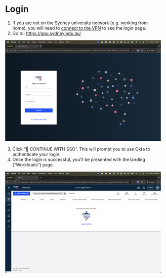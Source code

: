 # Login
1. If you are not on the Sydney university network (e.g. working from home), you will need to [connect to the VPN](https://sydneyuni.service-now.com/sm?id=kb_article_view&sysparm_article=KB0011460) to see the login page.
2. Go to: <https://gpu.sydney.edu.au/>.

![Run:ai login page](../fig/login_page.png)

3. Click “🔑 CONTINUE WITH SSO”. This will prompt you to use Okta to authenticate your login.
4. Once the login is successful, you'll be presented with the landing (“Workloads”) page.

![Run:ai Workloads page](../fig/landing_page.png)
